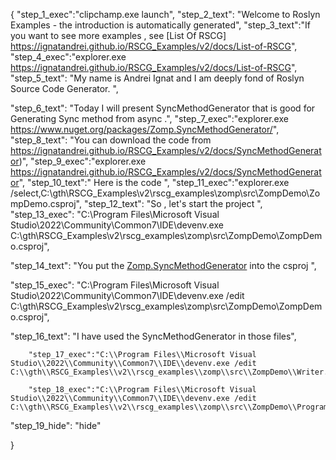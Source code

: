 {
    "step_1_exec":"clipchamp.exe launch",
    "step_2_text": "Welcome to Roslyn Examples - the introduction is automatically generated",
    "step_3_text":"If you want to see more examples , see  [List Of RSCG] https://ignatandrei.github.io/RSCG_Examples/v2/docs/List-of-RSCG",
    "step_4_exec":"explorer.exe https://ignatandrei.github.io/RSCG_Examples/v2/docs/List-of-RSCG",
    "step_5_text": "My name is Andrei Ignat and I am deeply fond of Roslyn Source Code Generator. ",

"step_6_text": "Today I will present SyncMethodGenerator  that is good for Generating Sync method from async .",
"step_7_exec":"explorer.exe https://www.nuget.org/packages/Zomp.SyncMethodGenerator/",
"step_8_text": "You can download the code from https://ignatandrei.github.io/RSCG_Examples/v2/docs/SyncMethodGenerator)",
"step_9_exec":"explorer.exe https://ignatandrei.github.io/RSCG_Examples/v2/docs/SyncMethodGenerator",
"step_10_text":" Here is the code ",
"step_11_exec":"explorer.exe /select,C:\\gth\\RSCG_Examples\\v2\\rscg_examples\\zomp\\src\\ZompDemo\\ZompDemo.csproj",
"step_12_text": "So , let's start the project ",
"step_13_exec": "C:\\Program Files\\Microsoft Visual Studio\\2022\\Community\\Common7\\IDE\\devenv.exe C:\\gth\\RSCG_Examples\\v2\\rscg_examples\\zomp\\src\\ZompDemo\\ZompDemo.csproj",

"step_14_text": "You put the  [Zomp.SyncMethodGenerator](https://www.nuget.org/packages/Zomp.SyncMethodGenerator/) into the csproj ",

"step_15_exec": "C:\\Program Files\\Microsoft Visual Studio\\2022\\Community\\Common7\\IDE\\devenv.exe /edit C:\\gth\\RSCG_Examples\\v2\\rscg_examples\\zomp\\src\\ZompDemo\\ZompDemo.csproj",

"step_16_text": "I have used the SyncMethodGenerator in those files",


        "step_17_exec":"C:\\Program Files\\Microsoft Visual Studio\\2022\\Community\\Common7\\IDE\\devenv.exe /edit C:\\gth\\RSCG_Examples\\v2\\rscg_examples\\zomp\\src\\ZompDemo\\Writer.cs",
    
        "step_18_exec":"C:\\Program Files\\Microsoft Visual Studio\\2022\\Community\\Common7\\IDE\\devenv.exe /edit C:\\gth\\RSCG_Examples\\v2\\rscg_examples\\zomp\\src\\ZompDemo\\Program.cs",
    
"step_19_hide": "hide"


}